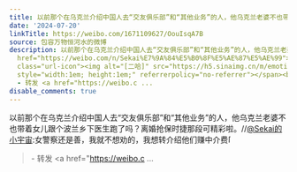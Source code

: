 ```yaml
---
title: 以前那个在乌克兰介绍中国人去“交友俱乐部”和“其他业务”的人，他乌克兰老婆不也带着女儿跟个波兰乡下医生跑了吗？离婚抢保时捷那段可精彩啦。//@Sekai的小宇...
date: '2024-07-20'
linkTitle: https://weibo.com/1671109627/OouIsqA7B
source: 包容万物恒河水的微博
description: 以前那个在乌克兰介绍中国人去“交友俱乐部”和“其他业务”的人，他乌克兰老婆不也带着女儿跟个波兰乡下医生跑了吗？离婚抢保时捷那段可精彩啦。//<a
  href="https://weibo.com/n/Sekai%E7%9A%84%E5%B0%8F%E5%AE%87%E5%AE%99">@Sekai的小宇宙</a>:女警察还是善，我就不想劝的，我想转介绍他们赚中介费<span
  class="url-icon"><img alt="[二哈]" src="https://h5.sinaimg.cn/m/emoticon/icon/others/d_erha-139d0e07bd.png"
  style="width:1em; height:1em;" referrerpolicy="no-referrer"></span><br><blockquote>
  - 转发 <a href="https://weibo.c ...
disable_comments: true
---
```

以前那个在乌克兰介绍中国人去“交友俱乐部”和“其他业务”的人，他乌克兰老婆不也带着女儿跟个波兰乡下医生跑了吗？离婚抢保时捷那段可精彩啦。//<a href="https://weibo.com/n/Sekai%E7%9A%84%E5%B0%8F%E5%AE%87%E5%AE%99">@Sekai的小宇宙</a>:女警察还是善，我就不想劝的，我想转介绍他们赚中介费<span class="url-icon"><img alt="[二哈]" src="https://h5.sinaimg.cn/m/emoticon/icon/others/d_erha-139d0e07bd.png" style="width:1em; height:1em;" referrerpolicy="no-referrer"></span><br><blockquote> - 转发 <a href="https://weibo.c ...